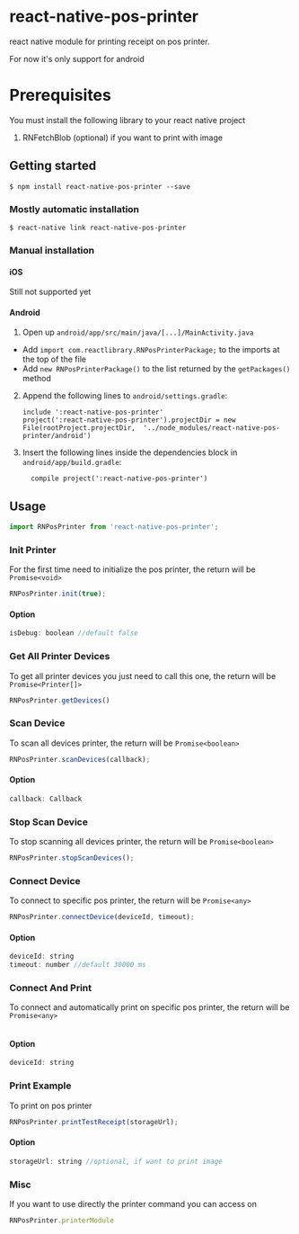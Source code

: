 
# react-native-pos-printer

react native module for printing receipt on pos printer.

For now it's only support for android

# Prerequisites
You must install the following library to your react native project

1. RNFetchBlob (optional) if you want to print with image

## Getting started

`$ npm install react-native-pos-printer --save`

### Mostly automatic installation

`$ react-native link react-native-pos-printer`

### Manual installation

#### iOS

Still not supported yet

#### Android

1. Open up `android/app/src/main/java/[...]/MainActivity.java`
  - Add `import com.reactlibrary.RNPosPrinterPackage;` to the imports at the top of the file
  - Add `new RNPosPrinterPackage()` to the list returned by the `getPackages()` method
2. Append the following lines to `android/settings.gradle`:
  	```
  	include ':react-native-pos-printer'
  	project(':react-native-pos-printer').projectDir = new File(rootProject.projectDir, 	'../node_modules/react-native-pos-printer/android')
  	```
3. Insert the following lines inside the dependencies block in `android/app/build.gradle`:
  	```
      compile project(':react-native-pos-printer')
  	```

## Usage
```javascript
import RNPosPrinter from 'react-native-pos-printer';
```

### Init Printer
For the first time need to initialize the pos printer, the return will be `Promise<void>`
```javascript
RNPosPrinter.init(true);
```
#### Option
```javascript
isDebug: boolean //default false
```



### Get All Printer Devices
To get all printer devices you just need to call this one, the return will be `Promise<Printer[]>`
```javascript
RNPosPrinter.getDevices()
```


### Scan Device
To scan all devices printer, the return will be `Promise<boolean>`
```javascript
RNPosPrinter.scanDevices(callback);
```
#### Option
```javascript
callback: Callback
```



### Stop Scan Device
To stop scanning all devices printer, the return will be `Promise<boolean>`
```javascript
RNPosPrinter.stopScanDevices();
```



### Connect Device
To connect to specific pos printer, the return will be `Promise<any>`
```javascript
RNPosPrinter.connectDevice(deviceId, timeout);
```
#### Option
```javascript
deviceId: string
timeout: number //default 30000 ms
```



### Connect And Print
To connect and automatically print on specific pos printer, the return will be `Promise<any>`
```javascript
```
#### Option
```javascript
deviceId: string
```



### Print Example
To print on pos printer
```javascript
RNPosPrinter.printTestReceipt(storageUrl);
```
#### Option
```javascript
storageUrl: string //optional, if want to print image
```



### Misc
If you want to use directly the printer command you can access on 
```javascript
RNPosPrinter.printerModule
```